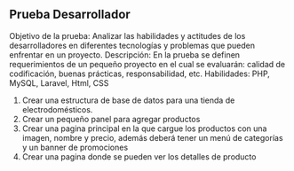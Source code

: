 ## Prueba Desarrollador
Objetivo de la prueba: Analizar las habilidades y actitudes de los desarrolladores en
diferentes tecnologías y problemas que pueden enfrentar en un proyecto.
Descripción:
En la prueba se definen requerimientos de un pequeño proyecto en el cual se evaluarán:
calidad de codificación, buenas prácticas, responsabilidad, etc.
Habilidades: PHP, MySQL, Laravel, Html, CSS
1. Crear una estructura de base de datos para una tienda de electrodomésticos.
2. Crear un pequeño panel para agregar productos
3. Crear una pagina principal en la que cargue los productos con una imagen, nombre y
precio, además deberá tener un menú de categorías y un banner de promociones
4. Crear una pagina donde se pueden ver los detalles de producto
